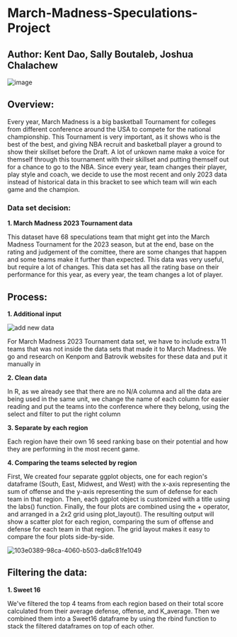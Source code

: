 # March-Madness-Speculations-Project
## Author: Kent Dao, Sally Boutaleb, Joshua Chalachew

![image](https://user-images.githubusercontent.com/118495124/226211913-7b106287-ce1f-4a89-b5f8-36347a97f3e9.png)

## Overview:

Every year, March Madness is a big basketball Tournament for colleges from different conference around the USA to compete for the national championship. This Tournament is very important, as it shows who is the best of the best, and giving NBA recruit and basketball player a ground to show their skillset before the Draft. A lot of unkown name make a voice for themself through this tournament with their skillset and putting themself out for a chance to go to the NBA. Since every year, team changes their player, play style and coach, we decide to use the most recent and only 2023 data instead of historical data in this bracket to see which team will win each game and the champion.

### Data set decision:

**1. March Madness 2023 Tournament data**

This dataset have 68 speculations team that might get into the March Madness Tournament for the 2023 season, but at the end, base on the rating and judgement of the comittee, there are some changes that happen and some teams make it further than expected. This data was very useful, but require a lot of changes. This data set has all the rating base on their performance for this year, as every year, the team changes a lot of player.


## Process:

**1. Additional input**

![add new data](https://user-images.githubusercontent.com/118495124/226212055-e75873f2-b23d-4f61-8dc4-22a4f068505b.png)

For March Madness 2023 Tournament data set, we have to include extra 11 teams that was not inside the data sets that made it to March Madness. We go and research on Kenpom and Batrovik websites for these data and put it manually in  

**2. Clean data**

In R, as we already see that there are no N/A columna and all the data are being used in the same unit, we change the name of each column for easier reading and put the teams into the conference where they belong, using the select and filter to put the right column

**3. Separate by each region**

Each region have their own 16 seed ranking base on their potential and how they are performing in the most recent game.

**4. Comparing the teams selected by region** 

First, We created four separate ggplot objects, one for each region's dataframe (South, East, Midwest, and West) with the x-axis representing the sum of offense and the y-axis representing the sum of defense for each team in that region. Then, each ggplot object is customized with a title using the labs() function. Finally, the four plots are combined using the + operator, and arranged in a 2x2 grid using plot_layout(). The resulting output will show a scatter plot for each region, comparing the sum of offense and defense for each team in that region. The grid layout makes it easy to compare the four plots side-by-side.

![103e0389-98ca-4060-b503-da6c81fe1049](https://user-images.githubusercontent.com/118493723/227686037-329b82b2-d5f6-4ad1-b88a-60fb69f39e1d.png)

## Filtering the data:

**1. Sweet 16**

We've filtered the top 4 teams from each region based on their total score calculated from their average defense, offense, and K_average. Then we combined them into a Sweet16 dataframe by using the rbind function to stack the filtered dataframes on top of each other.


